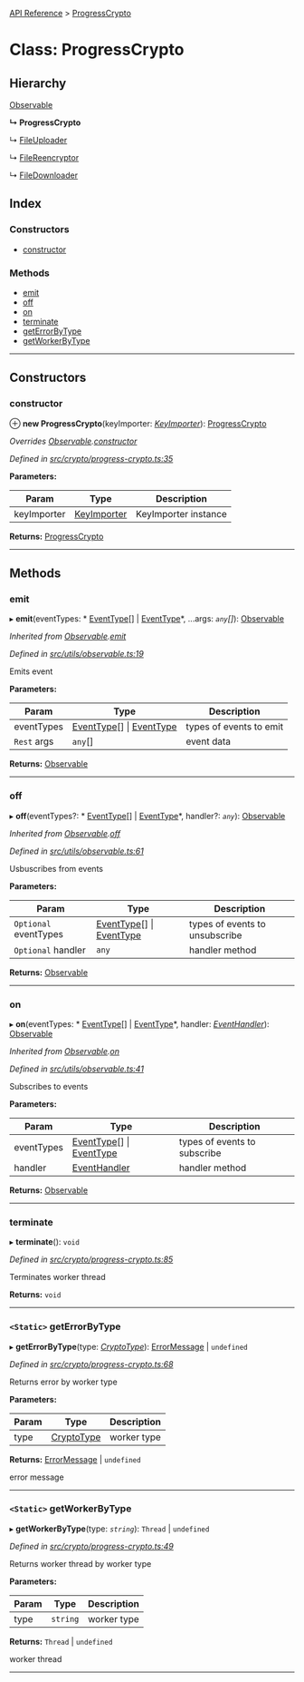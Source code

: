 [API Reference](../README.md) > [ProgressCrypto](../classes/progresscrypto.md)

# Class: ProgressCrypto

## Hierarchy

 [Observable](observable.md)

**↳ ProgressCrypto**

↳  [FileUploader](fileuploader.md)

↳  [FileReencryptor](filereencryptor.md)

↳  [FileDownloader](filedownloader.md)

## Index

### Constructors

* [constructor](progresscrypto.md#constructor)

### Methods

* [emit](progresscrypto.md#emit)
* [off](progresscrypto.md#off)
* [on](progresscrypto.md#on)
* [terminate](progresscrypto.md#terminate)
* [getErrorByType](progresscrypto.md#geterrorbytype)
* [getWorkerByType](progresscrypto.md#getworkerbytype)

---

## Constructors

<a id="constructor"></a>

###  constructor

⊕ **new ProgressCrypto**(keyImporter: *[KeyImporter](keyimporter.md)*): [ProgressCrypto](progresscrypto.md)

*Overrides [Observable](observable.md).[constructor](observable.md#constructor)*

*Defined in [src/crypto/progress-crypto.ts:35](https://github.com/repux/repux-lib/blob/7768859/src/crypto/progress-crypto.ts#L35)*

**Parameters:**

| Param | Type | Description |
| ------ | ------ | ------ |
| keyImporter | [KeyImporter](keyimporter.md) |  KeyImporter instance |

**Returns:** [ProgressCrypto](progresscrypto.md)

___

## Methods

<a id="emit"></a>

###  emit

▸ **emit**(eventTypes: * [EventType](../enums/eventtype.md)[] &#124; [EventType](../enums/eventtype.md)*, ...args: *`any`[]*): [Observable](observable.md)

*Inherited from [Observable](observable.md).[emit](observable.md#emit)*

*Defined in [src/utils/observable.ts:19](https://github.com/repux/repux-lib/blob/7768859/src/utils/observable.ts#L19)*

Emits event

**Parameters:**

| Param | Type | Description |
| ------ | ------ | ------ |
| eventTypes |  [EventType](../enums/eventtype.md)[] &#124; [EventType](../enums/eventtype.md)|  types of events to emit |
| `Rest` args | `any`[] |  event data |

**Returns:** [Observable](observable.md)

___
<a id="off"></a>

###  off

▸ **off**(eventTypes?: * [EventType](../enums/eventtype.md)[] &#124; [EventType](../enums/eventtype.md)*, handler?: *`any`*): [Observable](observable.md)

*Inherited from [Observable](observable.md).[off](observable.md#off)*

*Defined in [src/utils/observable.ts:61](https://github.com/repux/repux-lib/blob/7768859/src/utils/observable.ts#L61)*

Usbuscribes from events

**Parameters:**

| Param | Type | Description |
| ------ | ------ | ------ |
| `Optional` eventTypes |  [EventType](../enums/eventtype.md)[] &#124; [EventType](../enums/eventtype.md)|  types of events to unsubscribe |
| `Optional` handler | `any` |  handler method |

**Returns:** [Observable](observable.md)

___
<a id="on"></a>

###  on

▸ **on**(eventTypes: * [EventType](../enums/eventtype.md)[] &#124; [EventType](../enums/eventtype.md)*, handler: *[EventHandler](../interfaces/eventhandler.md)*): [Observable](observable.md)

*Inherited from [Observable](observable.md).[on](observable.md#on)*

*Defined in [src/utils/observable.ts:41](https://github.com/repux/repux-lib/blob/7768859/src/utils/observable.ts#L41)*

Subscribes to events

**Parameters:**

| Param | Type | Description |
| ------ | ------ | ------ |
| eventTypes |  [EventType](../enums/eventtype.md)[] &#124; [EventType](../enums/eventtype.md)|  types of events to subscribe |
| handler | [EventHandler](../interfaces/eventhandler.md) |  handler method |

**Returns:** [Observable](observable.md)

___
<a id="terminate"></a>

###  terminate

▸ **terminate**(): `void`

*Defined in [src/crypto/progress-crypto.ts:85](https://github.com/repux/repux-lib/blob/7768859/src/crypto/progress-crypto.ts#L85)*

Terminates worker thread

**Returns:** `void`

___
<a id="geterrorbytype"></a>

### `<Static>` getErrorByType

▸ **getErrorByType**(type: *[CryptoType](../enums/cryptotype.md)*):  [ErrorMessage](../enums/errormessage.md) &#124; `undefined`

*Defined in [src/crypto/progress-crypto.ts:68](https://github.com/repux/repux-lib/blob/7768859/src/crypto/progress-crypto.ts#L68)*

Returns error by worker type

**Parameters:**

| Param | Type | Description |
| ------ | ------ | ------ |
| type | [CryptoType](../enums/cryptotype.md) |  worker type |

**Returns:**  [ErrorMessage](../enums/errormessage.md) &#124; `undefined`

error message

___
<a id="getworkerbytype"></a>

### `<Static>` getWorkerByType

▸ **getWorkerByType**(type: *`string`*):  `Thread` &#124; `undefined`

*Defined in [src/crypto/progress-crypto.ts:49](https://github.com/repux/repux-lib/blob/7768859/src/crypto/progress-crypto.ts#L49)*

Returns worker thread by worker type

**Parameters:**

| Param | Type | Description |
| ------ | ------ | ------ |
| type | `string` |  worker type |

**Returns:**  `Thread` &#124; `undefined`

worker thread

___

